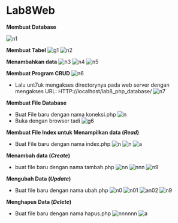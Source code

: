 # Lab8Web

**Membuat Database**

![n1](https://user-images.githubusercontent.com/81581236/120260645-81ac6380-c2c0-11eb-9105-eb78b4aa75cf.PNG)

**Membuat Tabel**
![g1](https://user-images.githubusercontent.com/81581236/120260748-af91a800-c2c0-11eb-82c5-fbc05dcfce7a.PNG)
![n2](https://user-images.githubusercontent.com/81581236/120260793-c33d0e80-c2c0-11eb-81de-2b6cf0a542a7.PNG)

**Menambahkan data**
![n3](https://user-images.githubusercontent.com/81581236/120260819-d5b74800-c2c0-11eb-97f5-073d669fbab5.PNG)
![n4](https://user-images.githubusercontent.com/81581236/120260842-e071dd00-c2c0-11eb-884e-83e9f2b4119b.PNG)
![n5](https://user-images.githubusercontent.com/81581236/120260925-0a2b0400-c2c1-11eb-9d21-1da0a2c95a03.PNG)

**Membuat Program CRUD**
![n6](https://user-images.githubusercontent.com/81581236/120260968-23cc4b80-c2c1-11eb-84c5-9990a1aec82e.PNG)
- Lalu unt7uk mengakses directorynya pada web server dengan mengakses URL: HTTP://localhost/lab8_php_database/
![n7](https://user-images.githubusercontent.com/81581236/120261021-3f375680-c2c1-11eb-92c5-f46fa3eec63d.PNG)

**Membuat File Database**
- Buat File baru dengan nama koneksi.php
![n](https://user-images.githubusercontent.com/81581236/120261236-ae14af80-c2c1-11eb-9231-e2bd79de19c6.PNG)
- Buka dengan browser tadi
![g6](https://user-images.githubusercontent.com/81581236/120261274-c4bb0680-c2c1-11eb-89f3-e2a5793f6bd2.PNG)

**Membuat File Index untuk Menampilkan data (*Read*)**
- Buat File baru dengan nama index.php
![n](https://user-images.githubusercontent.com/81581236/120261468-2aa78e00-c2c2-11eb-8467-48fbf507a658.PNG)
![n](https://user-images.githubusercontent.com/81581236/120261473-2da27e80-c2c2-11eb-8998-41f1515bcd90.PNG)
![a](https://user-images.githubusercontent.com/81581236/120261747-bb7e6980-c2c2-11eb-8fd6-970f6ed8c29c.jpg)

**Menambah data (*Create*)**
- buat file baru dengan nama tambah.php
![nn](https://user-images.githubusercontent.com/81581236/120261915-1912b600-c2c3-11eb-89ae-7c9d51436d30.PNG)
![nnn](https://user-images.githubusercontent.com/81581236/120261932-1d3ed380-c2c3-11eb-8abd-0b7b1d968dc5.PNG)
![n9](https://user-images.githubusercontent.com/81581236/120261960-2cbe1c80-c2c3-11eb-9a24-7b8c1891ebb2.PNG)

**Mengubah Data (*Update*)**
- Buat file baru dengan nama ubah.php
![n0](https://user-images.githubusercontent.com/81581236/120262119-7870c600-c2c3-11eb-9e81-255204f2e82b.PNG)
![n01](https://user-images.githubusercontent.com/81581236/120262133-7d357a00-c2c3-11eb-9517-e42e9a243ebf.PNG)
![an02](https://user-images.githubusercontent.com/81581236/120262139-7f97d400-c2c3-11eb-89f5-f31c88036c1b.PNG)
![n9](https://user-images.githubusercontent.com/81581236/120262206-93433a80-c2c3-11eb-9027-1dfa66033e9f.PNG)

**Menghapus Data (*Delete*)**
- Buat file baru dengan nama hapus.php
![nnnnnn](https://user-images.githubusercontent.com/81581236/120262359-ca195080-c2c3-11eb-89b5-aeb08773f1c8.PNG)
![a](https://user-images.githubusercontent.com/81581236/120262425-df8e7a80-c2c3-11eb-8a8b-1f839ede675f.jpg)


